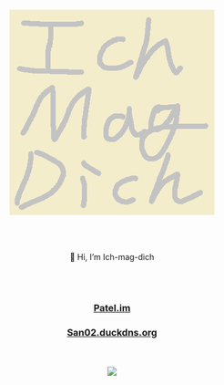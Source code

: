#

<div align="center">
  <img src="https://github.com/Ich-mag-dich/Ich-mag-dich/blob/main/imd.png" />

<br><br>

👋 Hi, I’m Ich-mag-dich

<br><br>

### [Patel.im](https://pastel.im/)
### [San02.duckdns.org](https://san02.duckdns.org/)

</div>

<div align="center">
<br><br>
  <img src="https://github-readme-stats.vercel.app/api/top-langs/?username=Ich-mag-dich&layout=compact&theme=radical" />
</div>
